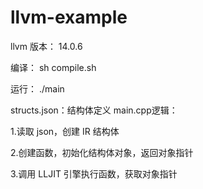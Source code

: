 # llvm-example

llvm 版本：
14.0.6

编译：
sh compile.sh

运行：
./main

structs.json：结构体定义
main.cpp逻辑：

1.读取 json，创建 IR 结构体

2.创建函数，初始化结构体对象，返回对象指针

3.调用 LLJIT 引擎执行函数，获取对象指针

